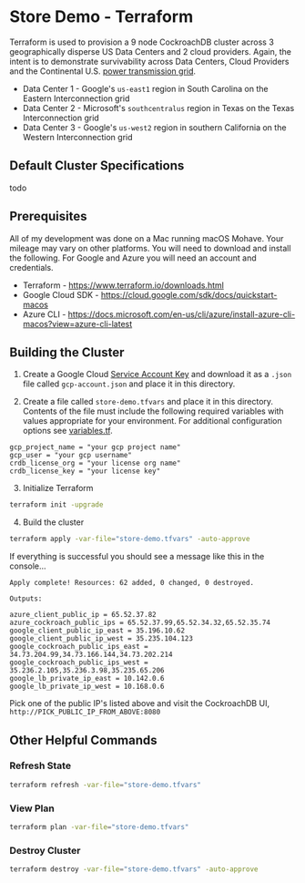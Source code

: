 # Store Demo - Terraform

Terraform is used to provision a 9 node CockroachDB cluster across 3 geographically disperse US Data Centers and 2 cloud providers.  Again, the intent is to demonstrate survivability across Data Centers, Cloud Providers and the Continental U.S. [power transmission grid](https://en.wikipedia.org/wiki/Continental_U.S._power_transmission_grid).
* Data Center 1 - Google's `us-east1` region in South Carolina on the Eastern Interconnection grid
* Data Center 2 - Microsoft's `southcentralus` region in Texas on the Texas Interconnection grid
* Data Center 3 - Google's `us-west2` region in southern California on the Western Interconnection grid

## Default Cluster Specifications
todo
 
## Prerequisites
All of my development was done on a Mac running macOS Mohave.  Your mileage may vary on other platforms.  You will need to download and install the following.  For Google and Azure you will need an account and credentials.
* Terraform - https://www.terraform.io/downloads.html
* Google Cloud SDK - https://cloud.google.com/sdk/docs/quickstart-macos
* Azure CLI - https://docs.microsoft.com/en-us/cli/azure/install-azure-cli-macos?view=azure-cli-latest

## Building the Cluster
1) Create a Google Cloud [Service Account Key](https://cloud.google.com/docs/authentication/getting-started) and download it as a `.json` file called `gcp-account.json` and place it in this directory.

2) Create a file called `store-demo.tfvars` and place it in this directory.  Contents of the file must include the following required variables with values appropriate for your environment.  For additional configuration options see [variables.tf](variables.tf).
```hcl-terraform
gcp_project_name = "your gcp project name"
gcp_user = "your gcp username"
crdb_license_org = "your license org name"
crdb_license_key = "your license key"
```
3) Initialize Terraform
```bash
terraform init -upgrade
```

4) Build the cluster
```bash
terraform apply -var-file="store-demo.tfvars" -auto-approve
```

If everything is successful you should see a message like this in the console...
```text
Apply complete! Resources: 62 added, 0 changed, 0 destroyed.

Outputs:

azure_client_public_ip = 65.52.37.82
azure_cockroach_public_ips = 65.52.37.99,65.52.34.32,65.52.35.74
google_client_public_ip_east = 35.196.10.62
google_client_public_ip_west = 35.235.104.123
google_cockroach_public_ips_east = 34.73.204.99,34.73.166.144,34.73.202.214
google_cockroach_public_ips_west = 35.236.2.105,35.236.3.98,35.235.65.206
google_lb_private_ip_east = 10.142.0.6
google_lb_private_ip_west = 10.168.0.6
```

Pick one of the public IP's listed above and visit the CockroachDB UI, `http://PICK_PUBLIC_IP_FROM_ABOVE:8080`

## Other Helpful Commands

### Refresh State
```bash
terraform refresh -var-file="store-demo.tfvars"
```

### View Plan
```bash
terraform plan -var-file="store-demo.tfvars"
```

### Destroy Cluster
```bash
terraform destroy -var-file="store-demo.tfvars" -auto-approve
```

